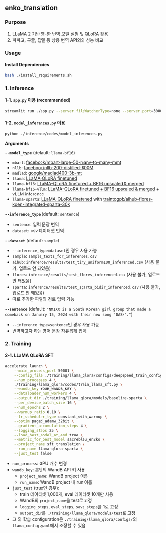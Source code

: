 ## enko_translation

### Purpose
1. LLaMA 2 기반 영-한 번역 모델 실험 및 QLoRA 활용
2. 파파고, 구글, 딥엘 등 상용 번역 API와의 성능 비교

### Usage
#### Install Dependencies
```bash
bash ./install_requirements.sh
```

### 1. Inference
#### 1-1. `app.py` 이용 (recommended)
```bash
streamlit run ./app.py --server.fileWatcherType=none --server.port=30001
```

#### 1-2. `model_inferences.py` 이용
```bash
python ./inference/codes/model_inferences.py
```
__Arguments__

__`--model_type`__ (default: `llama-bf16`)
- `mbart`: [facebook/mbart-large-50-many-to-many-mmt](https://huggingface.co/facebook/mbart-large-50-many-to-many-mmt)
- `nllb`: [facebook/nllb-200-distilled-600M](https://huggingface.co/facebook/nllb-200-distilled-600M)
- `madlad`: [google/madlad400-3b-mt](https://huggingface.co/google/madlad400-3b-mt)
- `llama`: [LLaMA-QLoRA finetuned](https://huggingface.co/traintogpb/llama-2-en2ko-translator-7b-qlora-adapter)
- `llama-bf16`: [LLaMA-QLoRA finetuned + BF16 upscaled & merged](https://huggingface.co/traintogpb/llama-2-en2ko-translator-7b-qlora-bf16-upscaled)
- `llama-bf16-vllm`: [LLaMA-QLoRA finetuned + BF16 upscaled & merged](https://huggingface.co/traintogpb/llama-2-en2ko-translator-7b-qlora-bf16-upscaled) + vLLM inference
- `llama-sparta`: [LLaMA-QLoRA finetuned](https://huggingface.co/traintogpb/llama-2-enko-translator-7b-qlora-adapter) with [traintogpb/aihub-flores-koen-integrated-sparta-30k](https://huggingface.co/datasets/traintogpb/aihub-flores-koen-integrated-sparta-30k)

__`--inference_type`__ (default: `sentence`)
- `sentence`: 입력 문장 번역
- `dataset`: csv 데이터셋 번역

__`--dataset`__ (default: `sample`)
- `--inference_type=dataset`인 경우 사용 가능
- `sample`: `sample_texts_for_inferences.csv`
- `aihub`: `inference/results/test_tiny_uniform100_inferenced.csv` (사용 불가, 업로드 안 돼있음)
- `flores`: `inference/results/test_flores_inferenced.csv` (사용 불가, 업로드 안 돼있음)
- `sparta`: `inference/results/test_sparta_bidir_inferenced.csv` (사용 불가, 업로드 안 돼있음)
- 따로 추가한 파일의 경로 입력 가능

__`--sentence`__ (default: `"NMIXX is a South Korean girl group that made a comeback on January 15, 2024 with their new song 'DASH'."`)
- `--inference_type=sentence`인 경우 사용 가능
- 번역하고자 하는 영어 문장 자유롭게 입력

### 2. Training
#### 2-1. LLaMA QLoRA SFT
```bash
accelerate launch \
    --main_process_port 50001 \
    --config_file ./training/llama_qlora/configs/deepspeed_train_config_bf16.yaml \
    --num_processes 4 \
    ./training/llama_qlora/codes/train_llama_sft.py \
    --wandb_key YOUR_WANDB_KEY \
    --dataloader_num_workers 4 \
    --output_dir ./training/llama_qlora/models/baseline-sparta \
    --per_device_batch_size 16 \
    --num_epochs 2 \
    --warmup_ratio 0.10 \
    --lr_scheduler_type constant_with_warmup \
    --optim paged_adamw_32bit \
    --gradient_accumulation_steps 4 \
    --logging_steps 25 \
    --load_best_model_at_end true \
    --metric_for_best_model sacrebleu_en2ko \
    --project_name sft_translation \
    --run_name llama-qlora-sparta \
    --just_test false
```
- `num_process`: GPU 개수 변경
- `wandb_key`: 본인의 WandB API 키 사용
  - `project_name`: WandB project 이름
  - `run_name`: WandB project 내 run 이름
- `just_test` (true인 경우):
  - train 데이터셋 1,000개, eval 데이터셋 10개만 사용
  - WandB의 `project_name`을 test로 고정
  - `logging_steps`, `eval_steps`, `save_steps`를 1로 고정
  - `output_dir`를 `./training/llama_qlora/models/test`로 고정
- 그 외 학습 configuration은 `./training/llama_qlora/configs/`의 `llama_config.yaml`에서 조정할 수 있음